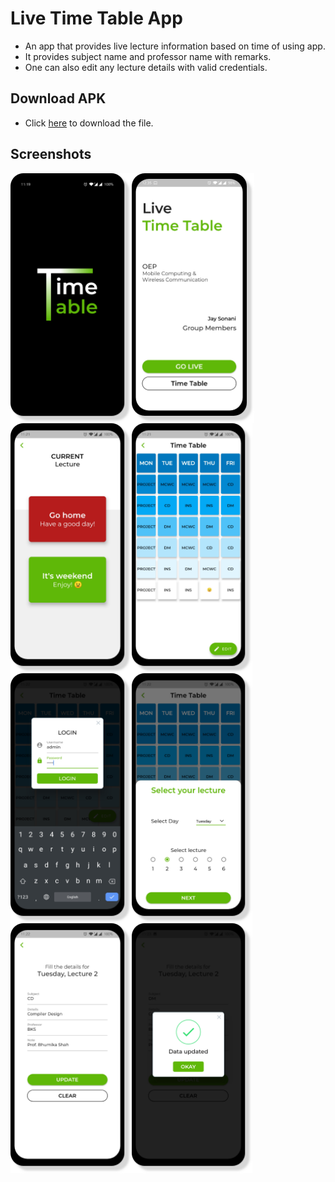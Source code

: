 # Live Time Table App

- An app that provides live lecture information based on time of using app.
- It provides subject name and professor name with remarks.
- One can also edit any lecture details with valid credentials.

## Download APK

- Click <a href="https://github.com/JaySonani/Live-Time-Table/raw/master/ss/Live%20TimeTable.apk">here</a> to download the file.

## Screenshots

<img src="ss/1.png" height=400 align=left>
<img src="ss/2.png" height=400 align=left>
<img src="ss/3.png" height=400 align=left>
<img src="ss/4.png" height=400 align=left>
<img src="ss/5.png" height=400 align=left>
<img src="ss/6.png" height=400 align=left>
<img src="ss/7.png" height=400 align=left>
<img src="ss/8.png" height=400 align=left>
